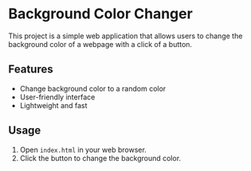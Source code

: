 # Background Color Changer

This project is a simple web application that allows users to change the background color of a webpage with a click of a button.

## Features

- Change background color to a random color
- User-friendly interface
- Lightweight and fast


## Usage

1. Open `index.html` in your web browser.
2. Click the button to change the background color.